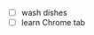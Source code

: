 - [ ] wash dishes
- [ ] learn Chrome tab
<!--stackedit_data:
eyJoaXN0b3J5IjpbLTE3NDQ3NDQ0NDZdfQ==
-->